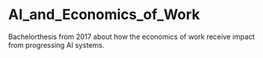 # AI_and_Economics_of_Work
Bachelorthesis from 2017 about how the economics of work receive impact from progressing AI systems.
